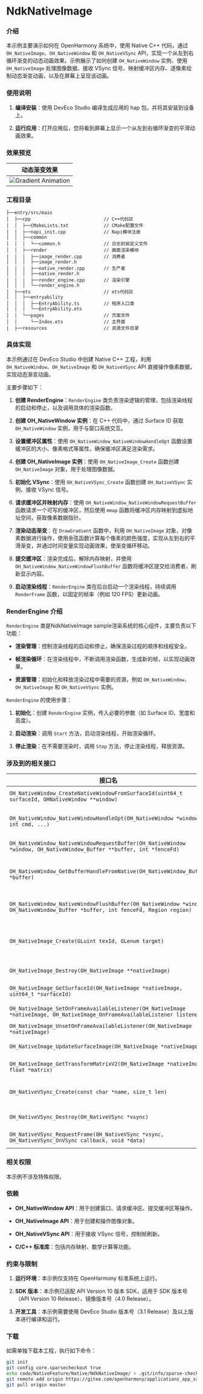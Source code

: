 # NdkNativeImage

### 介绍

本示例主要演示如何在 OpenHarmony 系统中，使用 Native C++ 代码，通过 `OH_NativeImage`、`OH_NativeWindow` 和 `OH_NativeVSync` API，实现一个从左到右循环渐变的动态动画效果。示例展示了如何创建 `OH_NativeWindow` 实例、使用 `OH_NativeImage` 处理图像数据、接收 VSync 信号、映射缓冲区内存、逐像素绘制动态渐变动画，以及在屏幕上呈现该动画。

### 使用说明

1. **编译安装**：使用 DevEco Studio 编译生成应用的 hap 包，并将其安装到设备上。

2. **运行应用**：打开应用后，您将看到屏幕上显示一个从左到右循环渐变的平滑动画效果。

### 效果预览

| 动态渐变效果                          |
| -------------------------------------- |
| ![Gradient Animation](screenshots/GradientAnimation.jpg) |

### 工程目录
```
├──entry/src/main
│  ├──cpp                           // C++代码区
│  │  ├──CMakeLists.txt             // CMake配置文件
│  │  ├──napi_init.cpp              // Napi模块注册
│  │  ├──common
│  │  │  └──common.h                // 日志封装定义文件
│  │  ├──render                     // 画面渲染模块
│  │  │  ├──image_render.cpp        // 消费者
│  │  │  ├──image_render.h
│  │  │  ├──native_render.cpp       // 生产者
│  │  │  ├──native_render.h
│  │  │  ├──render_engine.cpp       // 渲染引擎
│  │  │  └──render_engine.h
│  ├──ets                           // ets代码区
│  │  ├──entryability
│  │  │  ├──EntryAbility.ts         // 程序入口类
|  |  |  └──EntryAbility.ets
│  │  └──pages                      // 页面文件
│  │     └──Index.ets               // 主界面
|  ├──resources         			// 资源文件目录
```
### 具体实现

本示例通过在 DevEco Studio 中创建 Native C++ 工程，利用 `OH_NativeWindow`、`OH_NativeImage` 和 `OH_NativeVSync` API 直接操作像素数据，实现动态渐变动画。

主要步骤如下：

1. **创建 RenderEngine**：`RenderEngine` 类负责渲染逻辑的管理，包括渲染线程的启动和停止，以及调用具体的渲染函数。

2. **创建 OH_NativeWindow 实例**：在 C++ 代码中，通过 Surface ID 获取 `OH_NativeWindow` 实例，用于与窗口系统交互。

3. **设置缓冲区属性**：使用 `OH_NativeWindow_NativeWindowHandleOpt` 函数设置缓冲区的大小、像素格式等属性，确保缓冲区满足渲染需求。

4. **创建 OH_NativeImage 实例**：使用 `OH_NativeImage_Create` 函数创建 `OH_NativeImage` 对象，用于处理图像数据。

5. **初始化 VSync**：使用 `OH_NativeVSync_Create` 函数创建 `OH_NativeVSync` 实例，接收 VSync 信号。

6. **请求缓冲区并映射内存**：使用 `OH_NativeWindow_NativeWindowRequestBuffer` 函数请求一个可写的缓冲区，然后使用 `mmap` 函数将缓冲区内存映射到虚拟地址空间，获取像素数据指针。

7. **渲染动态渐变**：在 `DrawGradient` 函数中，利用 `OH_NativeImage` 对象，对像素数据进行操作，使用余弦函数计算每个像素的颜色强度，实现从左到右的平滑渐变，并通过时间变量实现动画效果，使渐变循环移动。

8. **提交缓冲区**：渲染完成后，解除内存映射，并使用 `OH_NativeWindow_NativeWindowFlushBuffer` 函数将缓冲区提交给消费者，刷新显示内容。

9. **启动渲染线程**：`RenderEngine` 类在后台启动一个渲染线程，持续调用 `RenderFrame` 函数，以固定的帧率（例如 120 FPS）更新动画。

### RenderEngine 介绍

`RenderEngine` 类是NdkNativeImage sample渲染系统的核心组件，主要负责以下功能：

- **渲染管理**：控制渲染线程的启动和停止，确保渲染过程的顺序和线程安全。

- **帧渲染循环**：在渲染线程中，不断调用渲染函数，生成新的帧，以实现动画效果。

- **资源管理**：初始化和释放渲染过程中需要的资源，例如 `OH_NativeWindow`、`OH_NativeImage` 和 `OH_NativeVSync` 实例。

`RenderEngine` 的使用步骤：

1. **初始化**：创建 `RenderEngine` 实例，传入必要的参数（如 Surface ID、宽度和高度）。

2. **启动渲染**：调用 `Start` 方法，启动渲染线程，开始渲染循环。

3. **停止渲染**：在不需要渲染时，调用 `Stop` 方法，停止渲染线程，释放资源。

### 涉及到的相关接口

| 接口名 | 描述 |
| -------- | -------- |
| `OH_NativeWindow_CreateNativeWindowFromSurfaceId(uint64_t surfaceId, OHNativeWindow **window)` | 通过 Surface ID 创建 `OH_NativeWindow` 实例。 |
| `OH_NativeWindow_NativeWindowHandleOpt(OH_NativeWindow *window, int cmd, ...)` | 设置 `OH_NativeWindow` 的属性，例如缓冲区大小、像素格式等。 |
| `OH_NativeWindow_NativeWindowRequestBuffer(OH_NativeWindow *window, OH_NativeWindow_Buffer **buffer, int *fenceFd)` | 请求一个可写的缓冲区，用于渲染内容。 |
| `OH_NativeWindow_GetBufferHandleFromNative(OH_NativeWindow_Buffer *buffer)` | 从 `OH_NativeWindow_Buffer` 获取 `BufferHandle`，以便进行内存映射。 |
| `OH_NativeWindow_NativeWindowFlushBuffer(OH_NativeWindow *window, OH_NativeWindow_Buffer *buffer, int fenceFd, Region region)` | 将渲染完成的缓冲区提交给消费者，刷新显示内容。 |
| `OH_NativeImage_Create(GLuint texId, GLenum target)` | 创建一个 `OH_NativeImage` 实例，绑定到指定的 OpenGL 纹理。 |
| `OH_NativeImage_Destroy(OH_NativeImage **nativeImage)` | 销毁 `OH_NativeImage` 实例，释放资源。 |
| `OH_NativeImage_GetSurfaceId(OH_NativeImage *nativeImage, uint64_t *surfaceId)` | 获取 `OH_NativeImage` 的 Surface ID。 |
| `OH_NativeImage_SetOnFrameAvailableListener(OH_NativeImage *nativeImage, OH_NativeImage_OnFrameAvailableListener listener)` | 设置帧可用监听器，当新帧可用时触发回调。 |
| `OH_NativeImage_UnsetOnFrameAvailableListener(OH_NativeImage *nativeImage)` | 移除帧可用监听器。 |
| `OH_NativeImage_UpdateSurfaceImage(OH_NativeImage *nativeImage)` | 更新 `OH_NativeImage` 对象的图像内容。 |
| `OH_NativeImage_GetTransformMatrixV2(OH_NativeImage *nativeImage, float *matrix)` | 获取 `OH_NativeImage` 的纹理变换矩阵。 |
| `OH_NativeVSync_Create(const char *name, size_t len)` | 创建一个 `OH_NativeVSync` 实例，用于接收 VSync 信号。 |
| `OH_NativeVSync_Destroy(OH_NativeVSync *vsync)` | 销毁 `OH_NativeVSync` 实例，释放资源。 |
| `OH_NativeVSync_RequestFrame(OH_NativeVSync *vsync, OH_NativeVSync_OnVSync callback, void *data)` | 请求下一帧的 VSync 信号，注册回调函数。 |

### 相关权限

本示例不涉及特殊权限。

### 依赖

- **OH_NativeWindow API**：用于创建窗口、请求缓冲区、提交缓冲区等操作。

- **OH_NativeImage API**：用于创建和操作图像对象。

- **OH_NativeVSync API**：用于接收 VSync 信号，控制帧刷新。

- **C/C++ 标准库**：包括内存映射、数学计算等功能。

### 约束与限制

1. **运行环境**：本示例仅支持在 OpenHarmony 标准系统上运行。

2. **SDK 版本**：本示例已适配 API Version 10 版本 SDK，适用于 SDK 版本号（API Version 10 Release）、镜像版本号（4.0 Release）。

3. **开发工具**：本示例需要使用 DevEco Studio 版本号（3.1 Release）及以上版本进行编译和运行。

### 下载

如需单独下载本工程，执行如下命令：

```bash
git init
git config core.sparsecheckout true
echo code/NativeFeature/Native/NdkNativeImage/ > .git/info/sparse-checkout
git remote add origin https://gitee.com/openharmony/applications_app_samples.git
git pull origin master
```